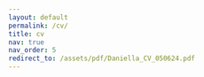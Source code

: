 ```yaml
---
layout: default
permalink: /cv/
title: cv
nav: true
nav_order: 5
redirect_to: /assets/pdf/Daniella_CV_050624.pdf
---
```

<object data="{{ site.baseurl }}/assets/pdf/Daniella_CV_050624.pdf" width="1000" height="1000" type="application/pdf"></object>
